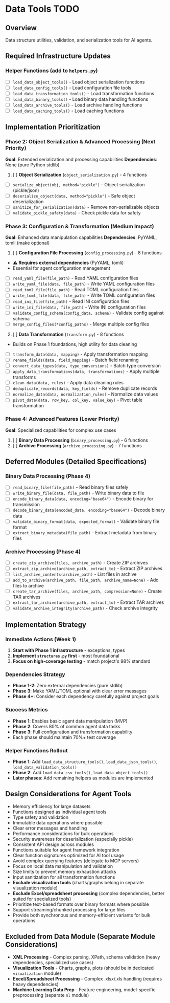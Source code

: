 # Data Tools TODO

## Overview
Data structure utilities, validation, and serialization tools for AI agents.

## Required Infrastructure Updates

### Helper Functions (add to `helpers.py`)
- [ ] `load_data_object_tools()` - Load object serialization functions
- [ ] `load_data_config_tools()` - Load configuration file tools
- [ ] `load_data_transformation_tools()` - Load transformation functions
- [ ] `load_data_binary_tools()` - Load binary data handling functions
- [ ] `load_data_archive_tools()` - Load archive handling functions
- [ ] `load_data_caching_tools()` - Load caching functions

## Implementation Prioritization

### Phase 2: Object Serialization & Advanced Processing (Next Priority)
**Goal**: Extended serialization and processing capabilities
**Dependencies**: None (pure Python stdlib)

1. [ ] **Object Serialization** (`object_serialization.py`) - 4 functions
  - [ ] `serialize_object(obj, method="pickle")` - Object serialization (pickle/json)
  - [ ] `deserialize_object(data, method="pickle")` - Safe object deserialization
  - [ ] `sanitize_for_serialization(data)` - Remove non-serializable objects
  - [ ] `validate_pickle_safety(data)` - Check pickle data for safety

### Phase 3: Configuration & Transformation (Medium Impact)
**Goal**: Enhanced data manipulation capabilities
**Dependencies**: PyYAML, tomli (make optional)

1. [ ] **Configuration File Processing** (`config_processing.py`) - 8 functions
  - **⚠️ Requires external dependencies** (PyYAML, tomli)
  - Essential for agent configuration management
  - [ ] `read_yaml_file(file_path)` - Read YAML configuration files
  - [ ] `write_yaml_file(data, file_path)` - Write YAML configuration files
  - [ ] `read_toml_file(file_path)` - Read TOML configuration files
  - [ ] `write_toml_file(data, file_path)` - Write TOML configuration files
  - [ ] `read_ini_file(file_path)` - Read INI configuration files
  - [ ] `write_ini_file(data, file_path)` - Write INI configuration files
  - [ ] `validate_config_schema(config_data, schema)` - Validate config against schema
  - [ ] `merge_config_files(*config_paths)` - Merge multiple config files

2. [ ] **Data Transformation** (`transform.py`) - 8 functions
  - Builds on Phase 1 foundations, high utility for data cleaning
  - [ ] `transform_data(data, mapping)` - Apply transformation mapping
  - [ ] `rename_fields(data, field_mapping)` - Batch field renaming
  - [ ] `convert_data_types(data, type_conversions)` - Batch type conversion
  - [ ] `apply_data_transformations(data, transformations)` - Apply multiple transforms
  - [ ] `clean_data(data, rules)` - Apply data cleaning rules
  - [ ] `deduplicate_records(data, key_fields)` - Remove duplicate records
  - [ ] `normalize_data(data, normalization_rules)` - Normalize data values
  - [ ] `pivot_data(data, row_key, col_key, value_key)` - Pivot table transformation

### Phase 4: Advanced Features (Lower Priority)
**Goal**: Specialized capabilities for complex use cases
1. [ ] **Binary Data Processing** (`binary_processing.py`) - 6 functions
2. [ ] **Archive Processing** (`archive_processing.py`) - 7 functions

## Deferred Modules (Detailed Specifications)

### Binary Data Processing (Phase 4)
- [ ] `read_binary_file(file_path)` - Read binary files safely
- [ ] `write_binary_file(data, file_path)` - Write binary data to file
- [ ] `encode_binary_data(data, encoding="base64")` - Encode binary for transmission
- [ ] `decode_binary_data(encoded_data, encoding="base64")` - Decode binary data
- [ ] `validate_binary_format(data, expected_format)` - Validate binary file format
- [ ] `extract_binary_metadata(file_path)` - Extract metadata from binary files

### Archive Processing (Phase 4)
- [ ] `create_zip_archive(files, archive_path)` - Create ZIP archives
- [ ] `extract_zip_archive(archive_path, extract_to)` - Extract ZIP archives
- [ ] `list_archive_contents(archive_path)` - List files in archive
- [ ] `add_to_archive(archive_path, file_path, archive_name=None)` - Add files to archive
- [ ] `create_tar_archive(files, archive_path, compression=None)` - Create TAR archives
- [ ] `extract_tar_archive(archive_path, extract_to)` - Extract TAR archives
- [ ] `validate_archive_integrity(archive_path)` - Check archive integrity

## Implementation Strategy

### Immediate Actions (Week 1)
1. **Start with Phase 1 infrastructure** - exceptions, types
2. **Implement `structures.py` first** - most foundational
3. **Focus on high-coverage testing** - match project's 98% standard

### Dependencies Strategy
- **Phase 1-2**: Zero external dependencies (pure stdlib)
- **Phase 3**: Make YAML/TOML optional with clear error messages
- **Phase 4+**: Consider each dependency carefully against project goals

### Success Metrics
- **Phase 1**: Enables basic agent data manipulation (MVP)
- **Phase 2**: Covers 80% of common agent data tasks
- **Phase 3**: Full configuration and transformation capability
- Each phase should maintain 70%+ test coverage

### Helper Functions Rollout
- **Phase 1**: Add `load_data_structure_tools()`, `load_data_json_tools()`, `load_data_validation_tools()`
- **Phase 2**: Add `load_data_csv_tools()`, `load_data_object_tools()`
- **Later phases**: Add remaining helpers as modules are implemented

## Design Considerations for Agent Tools
- Memory efficiency for large datasets
- Functions designed as individual agent tools
- Type safety and validation
- Immutable data operations where possible
- Clear error messages and handling
- Performance considerations for bulk operations
- Security awareness for deserialization (especially pickle)
- Consistent API design across modules
- Functions suitable for agent framework integration
- Clear function signatures optimized for AI tool usage
- Avoid complex querying features (delegate to MCP servers)
- Focus on local data manipulation and validation
- Size limits to prevent memory exhaustion attacks
- Input sanitization for all transformation functions
- **Exclude visualization tools** (charts/graphs belong in separate visualization module)
- **Exclude Excel/spreadsheet processing** (complex dependencies, better suited for specialized tools)
- Prioritize text-based formats over binary formats where possible
- Support streaming/chunked processing for large files
- Provide both synchronous and memory-efficient variants for bulk operations

## Excluded from Data Module (Separate Module Considerations)
- **XML Processing** - Complex parsing, XPath, schema validation (heavy dependencies, specialized use cases)
- **Visualization Tools** - Charts, graphs, plots (should be in dedicated `visualization` module)
- **Excel/Spreadsheet Processing** - Complex .xlsx/.xls handling (requires heavy dependencies)
- **Machine Learning Data Prep** - Feature engineering, model-specific preprocessing (separate `ml` module)